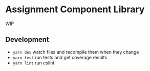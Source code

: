 # Assignment Component Library

WIP

## Development

- `yarn dev` watch files and recompile them when they change
- `yarn test` run tests and get coverage results
- `yarn lint` run eslint
